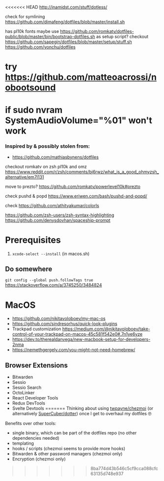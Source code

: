 <<<<<<< HEAD
http://inamidst.com/stuff/dotless/

check for symlining https://github.com/dimafeng/dotfiles/blob/master/install.sh

has pl10k fonts
maybe use https://github.com/romkatv/dotfiles-public/blob/master/bin/bootstrap-dotfiles.sh as setup script?
checkout https://github.com/sapegin/dotfiles/blob/master/setup/stuff.sh
https://github.com/yonchu/dotfiles

# try https://github.com/matteoacrossi/nobootsound
# if sudo nvram SystemAudioVolume="%01" won't work

### Inspired by & possibly stolen from:
- https://github.com/mathiasbynens/dotfiles

checkout romkatv on zsh pl10k and omz https://www.reddit.com/r/zsh/comments/bj6rwz/what_is_a_good_ohmyzsh_alternative/em7l131

move to prezto? https://github.com/romkatv/powerlevel10k#prezto

check pushd & popd https://www.eriwen.com/bash/pushd-and-popd/

check https://github.com/athityakumar/colorls

https://github.com/zsh-users/zsh-syntax-highlighting
https://github.com/denysdovhan/spaceship-prompt

# Prerequisites

1. `xcode-select --install` (in macos.sh)


## Do somewhere
`git config --global push.followTags true` https://stackoverflow.com/a/3745250/3484824


# MacOS
 - https://github.com/nikitavoloboev/my-mac-os
 - https://github.com/sindresorhus/quick-look-plugins
 - Trackpad customization https://medium.com/@nikitavoloboev/take-control-of-your-trackpad-on-macos-45c581f542e0#.7n1ye6vze
 - https://dev.to/therealdanvega/new-macbook-setup-for-developers-2nma
 - https://nemethgergely.com/you-might-not-need-homebrew/

## Browser Extensions
 - Bitwarden
 - Sessio
 - Sessio Search
 - OctoLinker
 - React Developer Tools
 - Redux DevTools
 - Svelte Devtools
=======
Thinking about using [twpayne/chezmoi](https://github.com/twpayne/chezmoi) (or alternatively [SuperCuber/dotter](https://github.com/SuperCuber/dotter))  once I get to overhaul my dotfiles 🤓

Benefits over other tools: 
- single binary, which can be part of the dotfiles repo (no other dependencies needed)
- templating
- hooks / scripts  (chezmoi seems to provide more hooks)
- Bitwarden & other password managers (chezmoi only)
- Encryption (chezmoi only)
>>>>>>> 8ba774d43b546c5cf9cca088cfc63135d748e937
